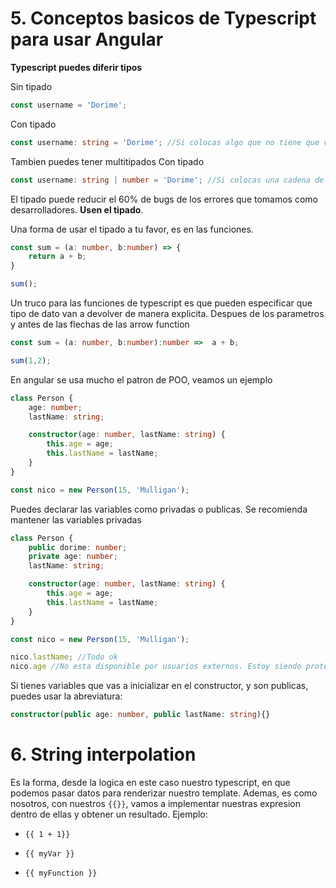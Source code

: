 # 5. Conceptos basicos de Typescript para usar Angular

**Typescript puedes diferir tipos**

Sin tipado
```typescript
const username = 'Dorime';
```

Con tipado
```typescript
const username: string = 'Dorime'; //Si colocas algo que no tiene que ver con el tipado, ejemplo un entero, te sale error
```

Tambien puedes tener multitipados
Con tipado
```typescript
const username: string | number = 'Dorime'; //Si colocas una cadena de caracteres o numero, todo ok. Pero si es fuera de estos dos tipos, te sale error
```

El tipado puede reducir el 60% de bugs de los errores que tomamos como desarrolladores. **Usen el tipado**.

Una forma de usar el tipado a tu favor, es en las funciones.
```typescript
const sum = (a: number, b:number) => {
	return a + b;
}

sum();
```

Un truco para las funciones de typescript es que  pueden especificar que tipo de dato van a devolver de manera explicita. Despues de los parametros y antes de las flechas de las arrow function

```typescript
const sum = (a: number, b:number):number =>  a + b;

sum(1,2);
```

En angular se usa mucho el patron de POO, veamos un ejemplo

```typescript
class Person {
	age: number;
	lastName: string;

	constructor(age: number, lastName: string) {
		this.age = age;
		this.lastName = lastName;
	}
}

const nico = new Person(15, 'Mulligan');

```

Puedes declarar las variables como privadas o publicas. Se recomienda mantener las variables privadas

```typescript
class Person {
	public dorime: number;
	private age: number;
	lastName: string;

	constructor(age: number, lastName: string) {
		this.age = age;
		this.lastName = lastName;
	}
}

const nico = new Person(15, 'Mulligan');

nico.lastName; //Todo ok
nico.age //No esta disponible por usuarios externos. Estoy siendo protegido

```

Si tienes variables que vas a inicializar en el constructor, y son publicas, puedes usar la abreviatura:

```typescript
constructor(public age: number, public lastName: string){}
```

# 6. String interpolation
Es la forma, desde la logica en este caso nuestro typescript, en que podemos pasar datos para renderizar nuestro template. Ademas, es como nosotros, con nuestros `{{}}`, vamos a implementar nuestras expresion dentro de ellas y obtener un resultado. Ejemplo:

- `{{ 1 + 1}}`

- `{{ myVar }}`

- `{{ myFunction }}`

